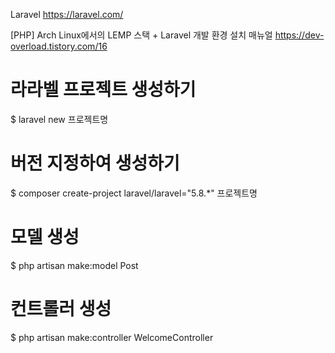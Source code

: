 Laravel
https://laravel.com/


[PHP] Arch Linux에서의 LEMP 스택 + Laravel 개발 환경 설치 매뉴얼
https://dev-overload.tistory.com/16


# 라라벨 프로젝트 생성하기
$ laravel new 프로젝트명


# 버전 지정하여 생성하기
$ composer create-project laravel/laravel="5.8.*" 프로젝트명


# 모델 생성
$ php artisan make:model Post


# 컨트롤러 생성
$ php artisan make:controller WelcomeController
